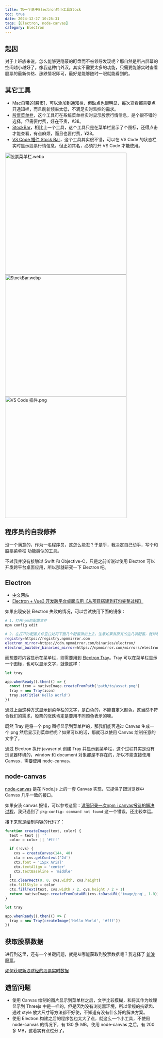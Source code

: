 ```yaml
---
title: 第一个基于Electron的小工具Stock
toc: true
date: 2024-12-27 10:26:31
tags: [Electron, node-canvas]
category: Electron
---
```

## 起因
对于上班族来说，怎么能够更隐蔽的盯盘而不被领导发现呢？那自然是所占屏幕的空间越小越好了。像我这种门外汉，其实不需要太多的功能，只需要能够实时查看股票的最新价格、涨跌情况即可，最好是能够随时一眼就能看到的。

## 其它工具
- Mac自带的[股市]，可以添加到通知栏，但缺点也很明显，每次查看都需要点开通知栏，而且刷新频率太低，不满足实时监控的需求。
- [股票菜单栏](https://apps.apple.com/cn/app/%E8%82%A1%E7%A5%A8%E8%8F%9C%E5%8D%95%E6%A0%8F/id1557874999?mt=12)，这个工具可在系统菜单栏实时显示股票行情信息，是个很不错的选择，但需要付费，好在不贵，¥38。
- [StockBar](https://apps.apple.com/cn/app/stockbar/id1507725651?mt=12)，相比上一个工具，这个工具只是在菜单栏显示了个图标，还得点击才能查看，有点麻烦，而且也要付费，¥28。
- [VS Code 插件 Stock Bar](https://github.com/Chef5/stock-bar.git)，这个工具其实很不错，可以在 VS Code 的状态栏实时显示股票行情信息，但正如其名，必须打开 VS Code 才能使用。
<img width="400" alt="股票菜单栏.webp" src="https://gitee.com/doautumn/doautumn.gitee.io/raw/master/Electron/股票菜单栏.webp">
<img width="400" alt="StockBar.webp" src="https://gitee.com/doautumn/doautumn.gitee.io/raw/master/Electron/StockBar.webp">
<img width="400" alt="VS Code 插件.png" src="https://gitee.com/doautumn/doautumn.gitee.io/raw/master/Electron/stock-bar-plugin.png">

## 程序员的自我修养
没一个满意的，作为一名程序员，这怎么能忍？于是乎，我决定自己动手，写个和 股票菜单栏 功能类似的工具。

不过我并没有接触过 Swift 和 Objective-C，只是之前听说过使用 Electron 可以开发跨平台桌面应用，所以那就研究一下 Electron 吧。

## Electron
- [中文网站](https://electron.nodejs.cn/)
- [Electron + Vue3 开发跨平台桌面应用【从项目搭建到打包完整过程】](https://juejin.cn/post/6983843979133468708)

如果出现安装 Electron 失败的情况，可以尝试使用下面的镜像：
```bash
# 1、打开npm的配置文件
npm config edit

# 2、在打开的配置文件空白处将下面几个配置添加上去，注意如果有原有的这几项配置，就修改
registry=https://registry.npmmirror.com
electron_mirror=https://cdn.npmmirror.com/binaries/electron/
electron_builder_binaries_mirror=https://npmmirror.com/mirrors/electron-builder-binaries/
```

而想要将内容显示在菜单栏，则需要用到 [Electron Tray](https://electron.nodejs.cn/docs/latest/tutorial/tray)。Tray 可以在菜单栏显示一个图标，也可以显示文字，就像这样：
```javascript
let tray

app.whenReady().then(() => {
  const icon = nativeImage.createFromPath('path/to/asset.png')
  tray = new Tray(icon)
  tray.setTitle('Hello World')
})
```

通过上面这种方式显示到菜单栏的文字，是白色的，不能自定义颜色，这当然不符合我们的需求，股票的涨跌肯定是要用不同颜色表示的嘛。

既然 Tray 是将一个 png 图标显示到菜单栏的，那我们能否通过 Canvas 生成一个 png 然后显示到菜单栏呢？如果可以的话，那就可以使用 Canvas 绘制任意的文字了。

通过 Electron 执行 javascript 创建 Tray 并显示到菜单栏，这个过程其实是没有浏览器环境的，window 和 document 对象都是不存在的，所以不能直接使用 Canvas，需要使用 node-canvas。

## node-canvas
[node-canvas](https://github.com/Automattic/node-canvas) 是在 Node.js 上的一套 Canvas 实现，它提供了跟浏览器中 Canvas 几乎一致的接口。

如果安装 canvas 报错，可以参考这里：[详细记录一次npm i canvas报错的解决过程](https://juejin.cn/post/6844903774603968525)，我只遇到了 `pkg-config: command not found` 这一个错误，还比较幸运。

接下来就是绘制内容的代码了：
```javascript
function createImage(text, color) {
  text = text || ''
  color = color || '#fff'

  if (!cvs) {
    cvs = createCanvas(144, 48)
    ctx = cvs.getContext('2d')
    ctx.font = '15px Arial'
    ctx.textAlign = 'center'
    ctx.textBaseline = 'middle'
  }
  ctx.clearRect(0, 0, cvs.width, cvs.height)
  ctx.fillStyle = color
  ctx.fillText(text, cvs.width / 2, cvs.height / 2 + 1)
  return nativeImage.createFromDataURL(cvs.toDataURL('image/png', 1.0))
}

let tray

app.whenReady().then(() => {
  tray = new Tray(createImage('Hello World', '#fff'))
})
```

## 获取股票数据
进行到这里，还有一个关键问题，就是从哪能获取到股票数据呢？我选择了 [新浪股票](https://finance.sina.com.cn/stock/)。

[如何获取新浪财经的股票实时数据](https://www.cnblogs.com/zeroes/p/sina_stock_api.html)

## 遗留问题
- 使用 Canvas 绘制的图片显示到菜单栏之后，文字比较模糊，和将其作为纹理显示到 Threejs 中是一样的，但是因为没有浏览器环境，所以常规的抗锯齿、通过 style 放大尺寸等方法都不好使，不知道有没有什么好的解决方案。
- 使用 Electron 构建之后的程序包也太大了点，就这么一个小工具，不使用 node-canvas 的情况下，有 180 多 MB，使用 node-canvas 之后，有 200 多 MB，这着实有点过分了。